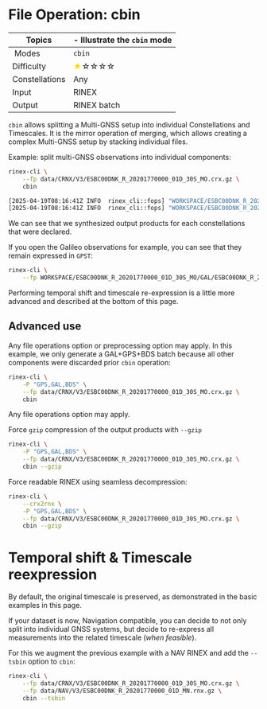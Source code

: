 File Operation: cbin
====================

| Topics         | - Illustrate the `cbin` mode                                         |
|----------------|----------------------------------------------------------------------|
| Modes          | `cbin`                                                               |
| Difficulty     | <span style="color:gold"> &#9733;</span>&#9734;&#9734;&#9734;&#9734; |
| Constellations | Any                                                                  |
| Input          | RINEX                                                                |
| Output         | RINEX batch                                                          |

`cbin` allows splitting a Multi-GNSS setup into individual Constellations and Timescales.
It is the mirror operation of merging, which allows creating a complex Multi-GNSS setup by stacking individual files.

Example: split multi-GNSS observations into individual components:

```bash
rinex-cli \
    --fp data/CRNX/V3/ESBC00DNK_R_20201770000_01D_30S_MO.crx.gz \
    cbin

[2025-04-19T08:16:41Z INFO  rinex_cli::fops] "WORKSPACE/ESBC00DNK_R_20201770000_01D_30S_MO/GPS/ESBC00DNK_R_20201770000_01D_30S_MO.crx" has been generated
[2025-04-19T08:16:41Z INFO  rinex_cli::fops] "WORKSPACE/ESBC00DNK_R_20201770000_01D_30S_MO/GAL/ESBC00DNK_R_20201770017_01D_30S_MO.crx" has been generated
```

We can see that we synthesized output products for each constellations that were declared.  

If you open the Galileo observations for example, you can see that they remain expressed in `GPST`:

```bash
rinex-cli \
    --fp WORKSPACE/ESBC00DNK_R_20201770000_01D_30S_MO/GAL/ESBC00DNK_R_20201770017_01D_30S_MO.crx
```

Performing temporal shift and timescale re-expression is a little more advanced and
described at the bottom of this page.

## Advanced use

Any file operations option or preprocessing option may apply. In this example, we only generate
a GAL+GPS+BDS batch because all other components were discarded prior `cbin` operation:

```bash
rinex-cli \
    -P "GPS,GAL,BDS" \
    --fp data/CRNX/V3/ESBC00DNK_R_20201770000_01D_30S_MO.crx.gz \
    cbin
```

Any file operations option may apply.

Force `gzip` compression of the output products with `--gzip`

```bash
rinex-cli \
    -P "GPS,GAL,BDS" \
    --fp data/CRNX/V3/ESBC00DNK_R_20201770000_01D_30S_MO.crx.gz \
    cbin --gzip
```

Force readable RINEX using seamless decompression:

```bash
rinex-cli \
    --crx2rnx \
    -P "GPS,GAL,BDS" \
    --fp data/CRNX/V3/ESBC00DNK_R_20201770000_01D_30S_MO.crx.gz \
    cbin --gzip
```

Temporal shift & Timescale reexpression
=======================================

By default, the original timescale is preserved, as demonstrated in the basic examples in this page.

If your dataset is now, Navigation compatible, you can decide to not only split into individual GNSS systems, but decide to re-express all measurements into the related timescale (_when feasible_).

For this we augment the previous example with a NAV RINEX and add the `--tsbin` option to `cbin`:

```bash
rinex-cli \
    --fp data/CRNX/V3/ESBC00DNK_R_20201770000_01D_30S_MO.crx.gz \
    --fp data/NAV/V3/ESBC00DNK_R_20201770000_01D_MN.rnx.gz \
    cbin --tsbin
```
